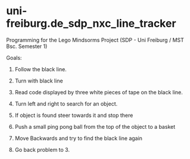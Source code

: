 uni-freiburg.de_sdp_nxc_line_tracker
====================================

Programming for the Lego Mindsorms Project (SDP - Uni Freiburg / MST Bsc. Semester 1)

Goals: 

1. Follow the black line. 

2. Turn with black line

3. Read code displayed by three white pieces of tape on the black line. 

4. Turn left and right to search for an object.

5. If object is found steer towards it and stop there 

5. Push a small ping pong ball from the top of the object to a basket

6. Move Backwards and try to find the black line again

7. Go back problem to 3. 
